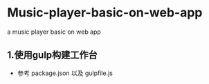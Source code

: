 # Music-player-basic-on-web-app
a music player basic on web app

## 1.使用gulp构建工作台

- 参考 package.json 以及 gulpfile.js 

